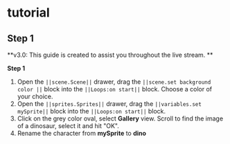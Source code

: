 # tutorial

## Step 1
**v3.0: This guide is created to assist you throughout the live stream. **

**Step 1**
1. Open the ``||scene.Scene||`` drawer, drag the  ``||scene.set background color ||`` block into the ``||Loops:on start||``  block. Choose a color of your choice.
2. Open the ``||sprites.Sprites||`` drawer, drag the  ``||variables.set mySprite||`` block into the ``||Loops:on start||``  block. 
3. Click on the grey color oval, select **Gallery** view. Scroll to find the image of a dinosaur, select it and hit "OK". 
4. Rename the character from **mySprite** to **dino**

